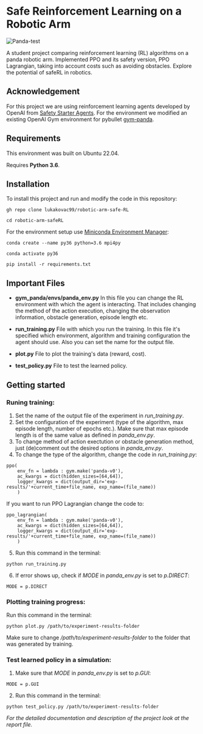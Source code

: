 # Safe Reinforcement Learning on a Robotic Arm

![Panda-test](panda-test.gif)

A student project comparing reinforcement learning (RL) algorithms on a panda robotic arm. Implemented PPO and its safety version, PPO Lagrangian, taking into account costs such as avoiding obstacles. Explore the potential of safeRL in robotics.

## Acknowledgement

For this project we are using reinforcement learning agents developed by OpenAI from [Safety Starter Agents](https://github.com/openai/safety-starter-agents).
For the environment we modified an existing OpenAI Gym environment for pybullet [gym-panda](https://github.com/mahyaret/gym-panda).

## Requirements

This environment was built on Ubuntu 22.04.

Requires **Python 3.6**.

## Installation

To install this project and run and modify the code in this repository:

```
gh repo clone lukakovac99/robotic-arm-safe-RL

cd robotic-arm-safeRL
```

For the environment setup use [Miniconda Environment Manager](https://docs.conda.io/projects/conda/en/latest/user-guide/install/linux.html):

```
conda create --name py36 python=3.6 mpi4py

conda activate py36

pip install -r requirements.txt
```

## Important Files

- **gym_panda/envs/panda_env.py**
In this file you can change the RL environment with which the agent is interacting.
That includes changing the method of the action execution, changing the observation information, obstacle generation, episode length etc.

- **run_training.py**
File with which you run the training.
In this file it's specified which environment, algorithm and training configuration the agent should use. 
Also you can set the name for the output file.

- **plot.py**
File to plot the training's data (reward, cost).

- **test_policy.py**
File to test the learned policy. 

## Getting started

### Runing training:

1. Set the name of the output file of the experiment in *run_training.py*.
2. Set the configuration of the experiment (type of the algorithm, max episode length, number of epochs etc.).
Make sure that max episode length is of the same value as defined in *panda_env.py*.
3. To change method of action exectution or obstacle generation method, just (de)comment out the desired options in *panda_env.py*.
4. To change the type of the algorithm, change the code in *run_training.py*:
```
ppo(
	env_fn = lambda : gym.make('panda-v0'),
	ac_kwargs = dict(hidden_sizes=[64,64]),
	logger_kwargs = dict(output_dir='exp-results/'+current_time+file_name, exp_name=(file_name))
	)
```
If you want to run PPO Lagrangian change the code to:
```
ppo_lagrangian(
	env_fn = lambda : gym.make('panda-v0'),
	ac_kwargs = dict(hidden_sizes=[64,64]),
	logger_kwargs = dict(output_dir='exp-results/'+current_time+file_name, exp_name=(file_name))
	)
```
5. Run this command in the terminal:
```
python run_training.py
```
6. If error shows up, check if *MODE* in *panda_env.py* is set to *p.DIRECT*:
```
MODE = p.DIRECT
```

### Plotting training progress:

Run this command in the terminal:
```
python plot.py /path/to/experiment-results-folder
```
Make sure to change */path/to/experiment-results-folder* to the folder that was generated by training.

### Test learned policy in a simulation:

1. Make sure that *MODE* in *panda_env.py* is set to *p.GUI*:
```
MODE = p.GUI
```
2. Run this command in the terminal:
```
python test_policy.py /path/to/experiment-results-folder
```


*For the detailed documentation and description of the project look at the report file.*


